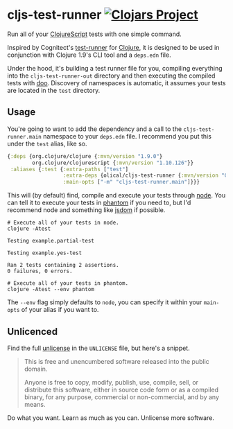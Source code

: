 # cljs-test-runner [![Clojars Project](https://img.shields.io/clojars/v/olical/cljs-test-runner.svg)](https://clojars.org/olical/cljs-test-runner)

Run all of your [ClojureScript][] tests with one simple command.

Inspired by Cognitect's [test-runner][] for [Clojure][], it is designed to be used in conjunction with Clojure 1.9's CLI tool and a `deps.edn` file.

Under the hood, it's building a test runner file for you, compiling everything into the `cljs-test-runner-out` directory and then executing the compiled tests with [doo][]. Discovery of namespaces is automatic, it assumes your tests are located in the `test` directory.

## Usage

You're going to want to add the dependency and a call to the `cljs-test-runner.main` namespace to your `deps.edn` file. I recommend you put this under the `test` alias, like so.

```clojure
{:deps {org.clojure/clojure {:mvn/version "1.9.0"}
        org.clojure/clojurescript {:mvn/version "1.10.126"}}
 :aliases {:test {:extra-paths ["test"]
                  :extra-deps {olical/cljs-test-runner {:mvn/version "0.1.0"}}
                  :main-opts ["-m" "cljs-test-runner.main"]}}}
```

This will (by default) find, compile and execute your tests through [node][]. You can tell it to execute your tests in [phantom][] if you need to, but I'd recommend node and something like [jsdom][] if possible.

```
# Execute all of your tests in node.
clojure -Atest

Testing example.partial-test

Testing example.yes-test

Ran 2 tests containing 2 assertions.
0 failures, 0 errors.

# Execute all of your tests in phantom.
clojure -Atest --env phantom
```

The `--env` flag simply defaults to `node`, you can specify it within your `main-opts` of your alias if you want to.

## Unlicenced

Find the full [unlicense][] in the `UNLICENSE` file, but here's a snippet.

>This is free and unencumbered software released into the public domain.
>
>Anyone is free to copy, modify, publish, use, compile, sell, or distribute this software, either in source code form or as a compiled binary, for any purpose, commercial or non-commercial, and by any means.

Do what you want. Learn as much as you can. Unlicense more software.

[clojure]: https://clojure.org/
[clojurescript]: https://clojurescript.org/
[test-runner]: https://github.com/cognitect-labs/test-runner
[doo]: https://github.com/bensu/doo
[node]: https://nodejs.org
[phantom]: http://phantomjs.org/
[jsdom]: https://github.com/jsdom/jsdom
[unlicense]: http://unlicense.org/
